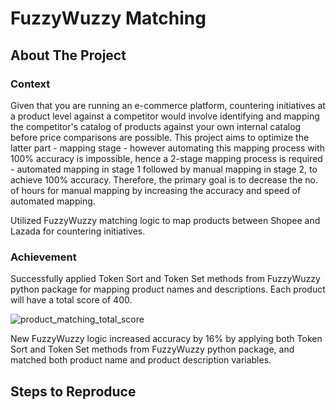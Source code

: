 # FuzzyWuzzy Matching

## About The Project

### Context
Given that you are running an e-commerce platform, countering initiatives at a product level against a competitor would involve identifying and mapping the competitor's catalog of products against your own internal catalog before price comparisons are possible. This project aims to optimize the latter part - mapping stage - however automating this mapping process with 100% accuracy is impossible, hence a 2-stage mapping process is required - automated mapping in stage 1 followed by manual mapping in stage 2, to achieve 100% accuracy. Therefore, the primary goal is to decrease the no. of hours for manual mapping by increasing the accuracy and speed of automated mapping.

Utilized FuzzyWuzzy matching logic to map products between Shopee and Lazada for countering initiatives.

### Achievement
Successfully applied Token Sort and Token Set methods from FuzzyWuzzy python package for mapping product names and descriptions. Each product will have a total score of 400.

![product_matching_total_score](https://user-images.githubusercontent.com/24253921/131312205-81bcd547-a2f6-4173-a44a-febf9dd89847.jpg)

New FuzzyWuzzy logic increased accuracy by 16% by applying both Token Sort and Token Set methods from FuzzyWuzzy python package, and matched both product name and product description variables.

## Steps to Reproduce
